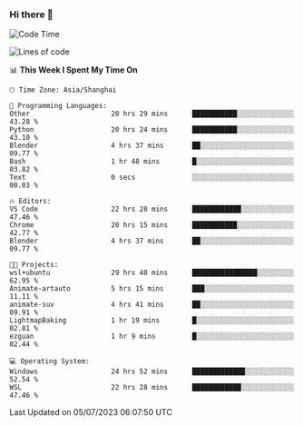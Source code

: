 ### Hi there 👋

<!--
**GwenKaplan/GwenKaplan** is a ✨ _special_ ✨ repository because its `README.md` (this file) appears on your GitHub profile.

Here are some ideas to get you started:

- 🔭 I’m currently working on ...
- 🌱 I’m currently learning ...
- 👯 I’m looking to collaborate on ...
- 🤔 I’m looking for help with ...
- 💬 Ask me about ...
- 📫 How to reach me: ...
- 😄 Pronouns: ...
- ⚡ Fun fact: ...
-->

<!--START_SECTION:waka-->
![Code Time](http://img.shields.io/badge/Code%20Time-133%20hrs%2057%20mins-blue)

![Lines of code](https://img.shields.io/badge/From%20Hello%20World%20I%27ve%20Written-1.7%20thousand%20lines%20of%20code-blue)

📊 **This Week I Spent My Time On** 

```text
🕑︎ Time Zone: Asia/Shanghai

💬 Programming Languages: 
Other                    20 hrs 29 mins      ███████████░░░░░░░░░░░░░░   43.28 % 
Python                   20 hrs 24 mins      ███████████░░░░░░░░░░░░░░   43.10 % 
Blender                  4 hrs 37 mins       ██░░░░░░░░░░░░░░░░░░░░░░░   09.77 % 
Bash                     1 hr 48 mins        █░░░░░░░░░░░░░░░░░░░░░░░░   03.82 % 
Text                     0 secs              ░░░░░░░░░░░░░░░░░░░░░░░░░   00.03 % 

🔥 Editors: 
VS Code                  22 hrs 28 mins      ████████████░░░░░░░░░░░░░   47.46 % 
Chrome                   20 hrs 15 mins      ███████████░░░░░░░░░░░░░░   42.77 % 
Blender                  4 hrs 37 mins       ██░░░░░░░░░░░░░░░░░░░░░░░   09.77 % 

🐱‍💻 Projects: 
wsl+ubuntu               29 hrs 48 mins      ████████████████░░░░░░░░░   62.95 % 
Animate-artauto          5 hrs 15 mins       ███░░░░░░░░░░░░░░░░░░░░░░   11.11 % 
animate-suv              4 hrs 41 mins       ██░░░░░░░░░░░░░░░░░░░░░░░   09.91 % 
LightmapBaking           1 hr 19 mins        █░░░░░░░░░░░░░░░░░░░░░░░░   02.81 % 
ezguan                   1 hr 9 mins         █░░░░░░░░░░░░░░░░░░░░░░░░   02.44 % 

💻 Operating System: 
Windows                  24 hrs 52 mins      █████████████░░░░░░░░░░░░   52.54 % 
WSL                      22 hrs 28 mins      ████████████░░░░░░░░░░░░░   47.46 % 
```


 Last Updated on 05/07/2023 06:07:50 UTC
<!--END_SECTION:waka-->
